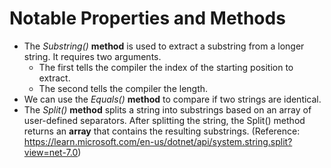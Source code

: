 # Notable Properties and Methods
- The *Substring()* **method** is used to extract a substring from a longer string. It requires two arguments. 
	- The first tells the compiler the index of the starting position to extract.
	- The second tells the compiler the length.
- We can use the *Equals()* **method** to compare if two strings are identical.
- The *Split()* **method** splits a string into substrings based on an array of user-defined separators. After splitting the string, the Split() method returns an **array** that contains the resulting substrings. (Reference: https://learn.microsoft.com/en-us/dotnet/api/system.string.split?view=net-7.0)